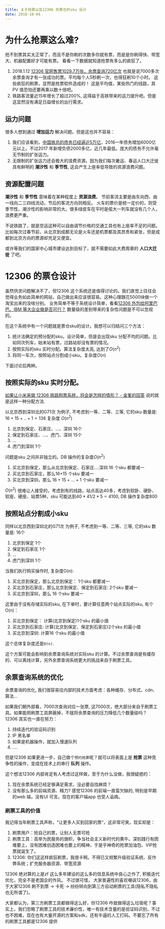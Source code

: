 ```yaml
---
title: 关于抢票以及12306 的票仓的sku 设计
date: 2018-10-04
---
```

# 为什么抢票这么难?
抢不到票其实太正常了，而且不是你刷的次数多你就有票，而是是你刷得快、带宽大、机器配置好才可能有票。
看看一下数据就知道抢票有多么的疯狂了。
1. 2018.1.12 [12306 官网售票1029.7万张，余票查询720亿次](https://baijiahao.baidu.com/s?id=1589813050581032900)
也就是说7000多次 余票查询才有一张成功的票。平均每个人5秒刷一次，也得狂刷10个小时。 这些疯狂的刷票，显然是抢票软件造成的！
这是平均值，某些热门的线路，其PV 值恐怕还要再乘以数十倍吧。
2. 铁路客流量近15年增长了超过200%, 这得益于高铁带来的运力提升吧。但是这显然没有满足日益增长的出行需求。

## 运力问题
很多人想到通过 **增加运力** 解决问题。但是这也并不容易：
1. 我们应该看到，[中国铁总的债务已经逼近5万亿](https://zhuanlan.zhihu.com/p/26681638)，2016一年债务增加6000亿元以上。不过2017 年新增负债2000多亿，近几年最低。庞大的债务不允许毫无节制的扩张运力。
2. 无限制的扩张运力还会极大的浪费资源。因为我们每次暑运、春运人口大迁徙具有鲜明的 **潮汐性** 和 **季节性**, 这会产生上座率低导致的资源浪费问题。

## 资源配置问题
**潮汐性** 和 **季节性** 意味着在某种程度上 **资源浪费**。 节前客流主要是由东向西、由一线向二三四线流动，节后的客流方向则相反。
火车的票价是统一定价的，则受季节性、潮汐性的影响非常的大。很多绿皮车在平时是偌大一列车就没有几个人，浪费更严重。

不说铁路了，就是空运这种可以自由调节价格的交通工具也有上座率不足的问题。比如每次过春节前，从北京到成都无论是火车还是机票都及其昂贵和紧张，但是成都到北京方向的票源却充足又便宜。

或许等我们的国家中心城市建设达到目标了，就不需要如此大费周章的 **人口大迁徙** 了吧。

# 12306 的票仓设计
虽然供求问题解决不了，但12306 这个系统还是值得讨论的。我们直觉上往往会觉得业务如此简单的网站，自己做出来应该很容易。这种心理跟花5000块做一个淘宝出来的没啥分别。
业务简单不等于系统设计简单，看看[12306 外包给阿里巴巴、IBM 等大企业做是否可行？](https://www.zhihu.com/question/22451397) 数量级的差别带来的复杂性问题是不可以忽视的。

在这个系统中有一个问题就是票仓sku的设计。我想可以归结问三个方法：
1. 统计法确定的预分配的sku。设计简单，但是会出现sku 分配不均的问题。比如同次列车，始末站有票，过路站却没有票的情况。
2. 按照实际的sku 实时分配。算法复杂度太高, 达到了$O(n^2)$
3. 将同一车次，按照站点分割成小sku。复杂度$O(n)$

下面讨论后两种。

## 按照实际的sku 实时分配。
[如果让小米来做 12306 铁路购票系统，将会是怎样的情形？ - 金峯的回答](https://www.zhihu.com/question/21909847/answer/36662863) 说的就是这样一种分配方法.

以北京西到深圳北的G71次 为例子, 不考虑到一等、二等、三等, 它的sku 数量是: $16+15+..+1=136$ 复杂度 $O(n^2)$
1. 北京到保定、石家庄、...、深圳 16个
2. 保定到石家庄、...、虎门、深圳 15个
3. ...
4. 虎门到深圳 1个

问题是sku 之间并非独立的。DB 操作的复杂度$O(n^2)$
1. 买北京到保定，那么从北京到保定、石家庄....深圳 16 个sku 都要减一
2. 买北京到石家庄，那么16+15 个sku 要减一
3. 买北京到深圳，那么 $16+15+...+1$ 个sku 要减一

$O(n^2)$ 很难让人接受的，考虑到有的线路，站点高达40多，考虑到软卧、硬卧、软座、硬座、站票5种，sku 可能达到$40*41/2*5=4100$, DB 操作复杂度800

## 按照站点分割成小sku
同样以北京西到深圳北的G71次 为例子, 不考虑到一等、二等、三等, 它的sku 数量是: 16个
1. 北京到保定 1个
2. 保定到石家庄 1个
3. ...
4. 虎门到深圳 1个

当我们执行购买操作时, 复杂度O(n):
1. 买北京到保定，那么北京到保定： 1个sku 都要减一
2. 买北京到石家庄，那么北京到保定、保定到石家庄: 2个sku 要减一
3. 买北京到深圳，那么 16 个sku 要减一

这里由于没有存储实际的sku, 在下单时，要计算任意两个站点实际的sku, 有个O(n)：
1. 买北京到保定： 计算(北京到保定)1个sku 的最小值
2. 买北京到石家庄: 计算(北京到保定、保定到石家庄)2个sku 的最小值
3. 买北京到深圳: 计算16 个sku 的最小值

这个总体复杂度还是`O(n)`. 

这个方案可能会影响到余票查询系统对实际sku 的计算。不过余票查询是有缓存的、可以离线计算，另外余票查询系统更大的挑战来自于刷票工具。

## 余票查询系统的优化
余票查询的优化, 我们很容易往内部的技术方面考虑：各种缓存、分布式、cdn、算法...

如果我们朝外部看，7000次查询对应一张票, 这7000次，绝大部分来自于刷票工具。如果能把刷票工具屏蔽掉，不就将余票查询的压力降低几个数量级吗？
12306 其实也一直在努力：
1. 持续迭代的验证码识别
2. IP 黑名单
3. 如果是机器操作，就加入慢速队列
4. ....

但是12306 如果更进一步，自己做个`预约抢票`呢？就可以将表面上是 **抢票** 这种竞争性的操作，变成在技术上的串行 **队列** 操作。

这个想法12306 内部肯定有人考虑过这样做，至于为什么没做，我很疑惑的：
1. 现在余票系统已经足够满足需求，没必要自找麻烦？
2. 没有那么多的前端资源、精力? 感觉12306 的前端一直蛮欠缺的, 特别是早期的web 端，没有UI 可言。现在的客户端app 也受人诟病。

### 刷票工具的价值
我记得当年刷票工具声称，“让更多人买到回家的票“，这非常可笑。现实却是：
1. 刷票用户：抢自己的票，让别人无票可抢
2. 刷票工具：高举为民服务的旗帜，争当社会主义新时代的黄牛。深刻践行有困难要上，没有困难创造困难也要上的精神，于是乎神奇的抢票加油包、VIP抢票就诞生了。
3. 12306: 你们这这样疯狂刷票，我很卡啊。不得已又频繁升级验证系统、反作弊系统；扩充服务器资源、带宽资源

12306 绝对算的上是zf 这么多年建设的这么多的信息系统中良心之作了, 积极迭代优化，完全不是老国企的作风。
不过很可惜， 大家普遍性的喜欢嘲讽12306，由于大家12306 刷不到票 -> 卡死 -> 纷纷转向到第三方自动刷票的工具(隐私不隐私也无所谓了)。

大家都认为，第三方刷票工具都做得这么好，你12306 咋就做得这么垃圾呢？事实上，我们忽略了刷票工具的技术廉价性，唯一有技术含量的是验证码识别，不过也不困难，现在也有大量开源的方案和sdk，还有牛逼的人工打码。不要忘了所有的刷票工具都是12306 提供